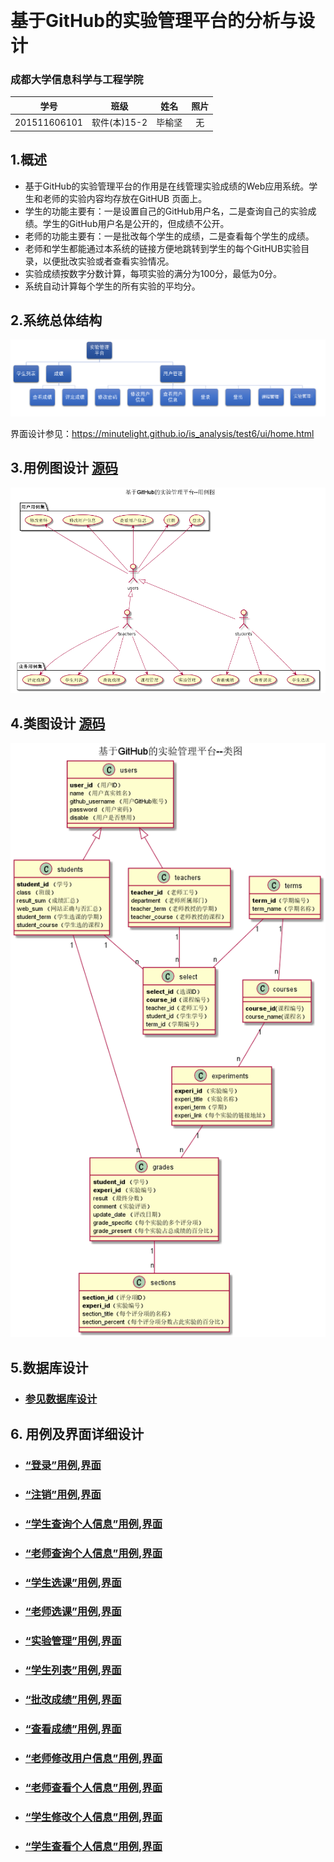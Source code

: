 ﻿﻿<!-- markdownlint-disable MD033-->
<!-- 禁止MD033类型的警告 https://www.npmjs.com/package/markdownlint -->

# 基于GitHub的实验管理平台的分析与设计

### 成都大学信息科学与工程学院

|学号|班级|姓名|照片|
|:-------:|:-------------: | :----------:|:---:|
|201511606101|软件(本)15-2|毕榆坚|无|

## 1.概述
- 基于GitHub的实验管理平台的作用是在线管理实验成绩的Web应用系统。学生和老师的实验内容均存放在GitHUB
页面上。
- 学生的功能主要有：一是设置自己的GitHub用户名，二是查询自己的实验成绩。学生的GitHub用户名是公开的，但成绩不公开。
- 老师的功能主要有：一是批改每个学生的成绩，二是查看每个学生的成绩。
- 老师和学生都能通过本系统的链接方便地跳转到学生的每个GitHUB实验目录，以便批改实验或者查看实验情况。
- 实验成绩按数字分数计算，每项实验的满分为100分，最低为0分。
- 系统自动计算每个学生的所有实验的平均分。

## 2.系统总体结构
![](structure.png)

界面设计参见：https://minutelight.github.io/is_analysis/test6/ui/home.html

## 3.用例图设计 [源码](src/usercase.puml)
![](usercase.png)

## 4.类图设计 [源码](src/class.puml)
![](class.png)

## 5.数据库设计
- ### [参见数据库设计](数据库设计.md)

## 6. 用例及界面详细设计
- ### [“登录”用例](./用例/登录.md),[界面](https://minutelight.github.io/is_analysis/test6/ui/home.html)
- ### [“注销”用例](./用例/登出.md),[界面](https://minutelight.github.io/is_analysis/test6/ui/home.html)
- ### [“学生查询个人信息”用例](./用例/查看用户信息.md),[界面](https://minutelight.github.io/is_analysis/test6/ui/学生个人信息查询.html)
- ### [“老师查询个人信息”用例](./用例/查看用户信息.md),[界面](https://minutelight.github.io/is_analysis/test6/ui/教师个人信息查询.html)
- ### [“学生选课”用例](./用例/学生和老师选课.md),[界面](https://minutelight.github.io/is_analysis/test6/ui/学生选课.html)
- ### [“老师选课”用例](./用例/学生和老师选课.md),[界面](https://minutelight.github.io/is_analysis/test6/ui/教师添加课程.html)
- ### [“实验管理”用例](./用例/增加实验.md),[界面](https://minutelight.github.io/is_analysis/test6/ui/教师实验管理.html)
- ### [“学生列表”用例](./用例/学生列表.md),[界面](https://minutelight.github.io/is_analysis/test6/ui/查询学生成绩.html)
- ### [“批改成绩”用例](./用例/批改成绩.md),[界面](https://minutelight.github.io/is_analysis/test6/ui/评改成绩.html)
- ### [“查看成绩”用例](./用例/查看成绩.md),[界面](https://minutelight.github.io/is_analysis/test6/ui/学生个人主页.html)
- ### [“老师修改用户信息”用例](./用例/修改用户信息.md),[界面](https://minutelight.github.io/is_analysis/test6/ui/教师个人信息修改.html)
- ### [“老师查看个人信息”用例](./用例/查看用户信息.md),[界面](https://minutelight.github.io/is_analysis/test6/ui/教师个人信息查看.html)
- ### [“学生修改个人信息”用例](./用例/查看用户信息.md),[界面](https://minutelight.github.io/is_analysis/test6/ui/学生个人信息修改.html)
- ### [“学生查看个人信息”用例](./用例/查看用户信息.md),[界面](https://minutelight.github.io/is_analysis/test6/ui/学生个人信息查询.html)
